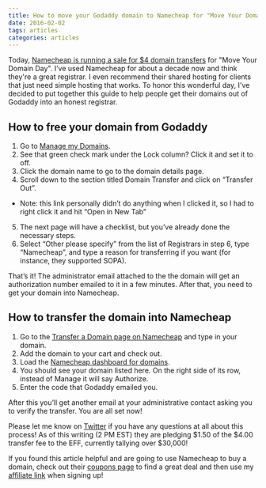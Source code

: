 ```yaml
---
title: How to move your Godaddy domain to Namecheap for "Move Your Domain Day"
date: 2016-02-02
tags: articles
categories: articles
---
```


Today, [Namecheap is running a sale for $4 domain transfers](https://www.namecheap.com/campaigns/2016/mydd.aspx) for "Move Your Domain Day". I’ve used Namecheap for about a decade now and think they're a great registrar. I even recommend their shared hosting for clients that just need simple hosting that works. To honor this wonderful day, I've decided to put together this guide to help people get their domains out of Godaddy into an honest registrar. 

## How to free your domain from Godaddy

1. Go to [Manage my Domains](https://dcc.godaddy.com/dcc50/).
2. See that green check mark under the Lock column? Click it and set it to off.
3. Click the domain name to go to the domain details page.
4. Scroll down to the section titled Domain Transfer and click on “Transfer Out”.
  - Note: this link personally didn’t do anything when I clicked it, so I had to right click it and hit “Open in New Tab”
5. The next page will have a checklist, but you’ve already done the necessary steps.
6. Select “Other please specify” from the list of Registrars in step 6, type “Namecheap”, and type a reason for transferring if you want (for instance, they supported SOPA).

That’s it! The administrator email attached to the the domain will get an authorization number emailed to it in a few minutes. After that, you need to get your domain into Namecheap.

## How to transfer the domain into Namecheap

1. Go to the [Transfer a Domain page on Namecheap](https://www.namecheap.com/domains/transfer.aspx) and type in your domain.
2. Add the domain to your cart and check out.
3. Load the [Namecheap dashboard for domains](https://ap.www.namecheap.com/Domains/DomainList).
4. You should see your domain listed here. On the right side of its row, instead of Manage it will say Authorize.
5. Enter the code that Godaddy emailed you.

After this you’ll get another email at your administrative contact asking you to verify the transfer. You are all set now!

Please let me know on [Twitter](https://twitter.com/ericpatr) if you have any questions at all about this process! 
As of this writing (2 PM EST) they are pledging $1.50 of the $4.00 transfer fee to the EFF, currently tallying over $30,000!

If you found this article helpful and are going to use Namecheap to buy a domain, check out their [coupons page](https://www.namecheap.com/promos/coupons.aspx) to find a great deal and then use my [affiliate link](http://www.namecheap.com/?aff=75330) when signing up! 